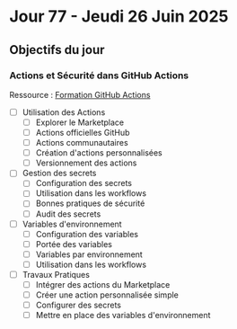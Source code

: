 # Jour 77 - Jeudi 26 Juin 2025

## Objectifs du jour

### Actions et Sécurité dans GitHub Actions

Ressource : [Formation GitHub Actions](https://github.com/HachemiH/formation-github-actions)

- [ ] Utilisation des Actions
  - [ ] Explorer le Marketplace
  - [ ] Actions officielles GitHub
  - [ ] Actions communautaires
  - [ ] Création d'actions personnalisées
  - [ ] Versionnement des actions

- [ ] Gestion des secrets
  - [ ] Configuration des secrets
  - [ ] Utilisation dans les workflows
  - [ ] Bonnes pratiques de sécurité
  - [ ] Audit des secrets

- [ ] Variables d'environnement
  - [ ] Configuration des variables
  - [ ] Portée des variables
  - [ ] Variables par environnement
  - [ ] Utilisation dans les workflows

- [ ] Travaux Pratiques
  - [ ] Intégrer des actions du Marketplace
  - [ ] Créer une action personnalisée simple
  - [ ] Configurer des secrets
  - [ ] Mettre en place des variables d'environnement 